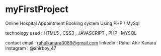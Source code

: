 # myFirstProject
Online Hospital Appointment Booking system Using PHP / MySql

technology used : HTML5 , CSS3 , JAVASCRIPT , PHP , MYSQL 

contact  email : rahulkanara3089@gmail.com
         linkedin : Rahul Ahir Kanara
         instagram : @ahirboy_47

